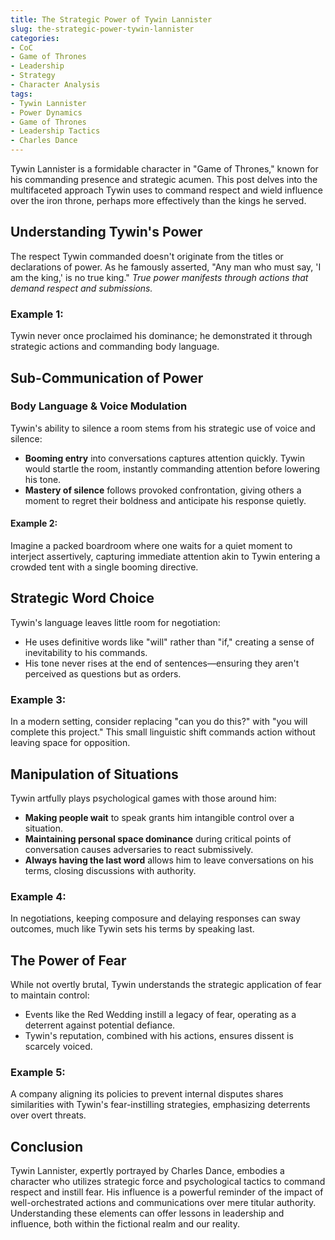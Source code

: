 ```yaml
---
title: The Strategic Power of Tywin Lannister
slug: the-strategic-power-tywin-lannister
categories:
- CoC
- Game of Thrones
- Leadership
- Strategy
- Character Analysis
tags:
- Tywin Lannister
- Power Dynamics
- Game of Thrones
- Leadership Tactics
- Charles Dance
---
```


Tywin Lannister is a formidable character in "Game of Thrones," known for his commanding presence and strategic acumen. This post delves into the multifaceted approach Tywin uses to command respect and wield influence over the iron throne, perhaps more effectively than the kings he served.

## Understanding Tywin's Power

The respect Tywin commanded doesn't originate from the titles or declarations of power. As he famously asserted, "Any man who must say, 'I am the king,' is no true king." *True power manifests through actions that demand respect and submissions.*

### **Example 1:**

Tywin never once proclaimed his dominance; he demonstrated it through strategic actions and commanding body language.

## Sub-Communication of Power

### Body Language & Voice Modulation

Tywin's ability to silence a room stems from his strategic use of voice and silence:

- **Booming entry** into conversations captures attention quickly. Tywin would startle the room, instantly commanding attention before lowering his tone.
- **Mastery of silence** follows provoked confrontation, giving others a moment to regret their boldness and anticipate his response quietly.

#### **Example 2:**

Imagine a packed boardroom where one waits for a quiet moment to interject assertively, capturing immediate attention akin to Tywin entering a crowded tent with a single booming directive.

## Strategic Word Choice

Tywin's language leaves little room for negotiation:

- He uses definitive words like "will" rather than "if," creating a sense of inevitability to his commands.
- His tone never rises at the end of sentences—ensuring they aren't perceived as questions but as orders.

### **Example 3:**

In a modern setting, consider replacing "can you do this?" with "you will complete this project." This small linguistic shift commands action without leaving space for opposition.

## Manipulation of Situations

Tywin artfully plays psychological games with those around him:

- **Making people wait** to speak grants him intangible control over a situation.
- **Maintaining personal space dominance** during critical points of conversation causes adversaries to react submissively.
- **Always having the last word** allows him to leave conversations on his terms, closing discussions with authority.

### **Example 4:**

In negotiations, keeping composure and delaying responses can sway outcomes, much like Tywin sets his terms by speaking last.

## The Power of Fear

While not overtly brutal, Tywin understands the strategic application of fear to maintain control:

- Events like the Red Wedding instill a legacy of fear, operating as a deterrent against potential defiance.
- Tywin's reputation, combined with his actions, ensures dissent is scarcely voiced.

### **Example 5:**

A company aligning its policies to prevent internal disputes shares similarities with Tywin's fear-instilling strategies, emphasizing deterrents over overt threats.

## Conclusion

Tywin Lannister, expertly portrayed by Charles Dance, embodies a character who utilizes strategic force and psychological tactics to command respect and instill fear. His influence is a powerful reminder of the impact of well-orchestrated actions and communications over mere titular authority. Understanding these elements can offer lessons in leadership and influence, both within the fictional realm and our reality.
